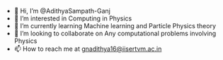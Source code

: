 - 👋 Hi, I’m @AdithyaSampath-Ganj
- 👀 I’m interested in Computing in Physics   
- 🌱 I’m currently learning Machine learning and Particle Physics theory 
- 💞️ I’m looking to collaborate on Any computational problems involving Physics 
- 📫 How to reach me at gnadithya16@iisertvm.ac.in 

<!---
AdithyaSampath-Ganj/AdithyaSampath-Ganj is a ✨ special ✨ repository because its `README.md` (this file) appears on your GitHub profile.
You can click the Preview link to take a look at your changes.
--->
